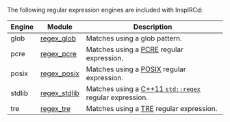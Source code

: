 <!-- This file contains a page fragment. Any changes will affect all pages that include it. -->

The following regular expression engines are included with InspIRCd:

Engine | Module                                  | Description
------ | --------------------------------------- | -----------
glob   | [regex_glob](/2/modules/regex_glob)     | Matches using a glob pattern.
pcre   | [regex_pcre](/2/modules/regex_pcre)     | Matches using a [PCRE](https://www.debuggex.com/cheatsheet/regex/pcre) regular expression.
posix  | [regex_posix](/2/modules/regex_posix)   | Matches using a [POSIX](http://man7.org/linux/man-pages/man7/regex.7.html) regular expression.
stdlib | [regex_stdlib](/2/modules/regex_stdlib) | Matches using a [C++11 `std::regex`](http://cpprocks.com/files/c++11-regex-cheatsheet.pdf) regular expression.
tre    | [regex_tre](/2/modules/regex_tre)       | Matches using a [TRE](https://laurikari.net/tre/documentation/regex-syntax/) regular expression.
